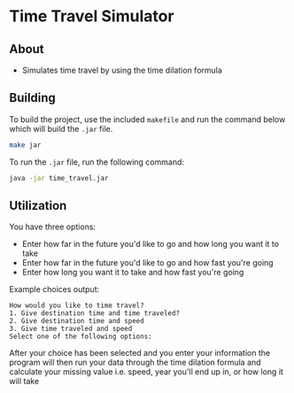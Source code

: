 # Time Travel Simulator

About
---------
- Simulates time travel by using the time dilation formula

Building
---------
To build the project, use the included `makefile` and run the command below
which will build the `.jar` file.
```bash
make jar
```

To run the `.jar` file, run the following command:
```bash
java -jar time_travel.jar
```

Utilization
------------
You have three options:
- Enter how far in the future you'd like to go and how long you want it to take
- Enter how far in the future you'd like to go and how fast you're going
- Enter how long you want it to take and how fast you're going

Example choices output:
```
How would you like to time travel?
1. Give destination time and time traveled?
2. Give destination time and speed
3. Give time traveled and speed
Select one of the following options: 
```
After your choice has been selected and you enter your information the program will
then run your data through the time dilation formula and calculate your missing value
i.e. speed, year you'll end up in, or how long it will take
